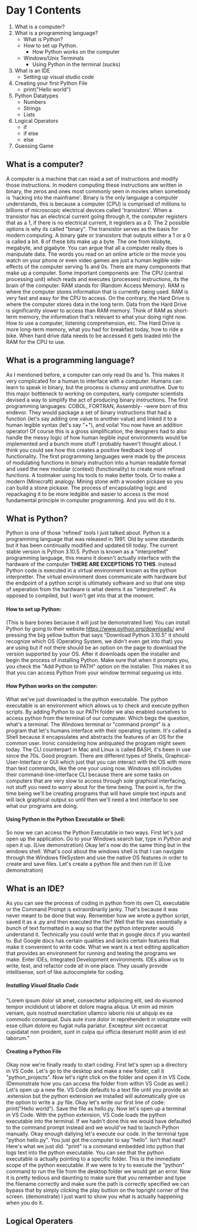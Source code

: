 # Day 1 Contents
1. What is a computer?
2. What is a programming language?
    * What is Python?
    * How to set up Python.
        * How Python works on the computer
    * Windows/Unix Terminals
        * Using Python in the terminal (sucks)
3. What is an IDE
    * Setting up visual studio code
4. Creating your first Python File
    * print("Hello world")
5. Python Datatypes
    * Numbers
    * Strings
    * Lists
6. Logical Operators
  	* if
  	* if else
  	* else
7. Guessing Game
    
## What is a computer?
A computer is a machine that can read a set of instructions and modify those instructions. In modern computing these instructions are written in binary, the zeros and ones most commonly seen in movies when somebody is 'hacking into the mainframe'. Binary is the only language a computer understands, this is because a computer (CPU) is comprised of millions to billions of microscopic electrical devices called 'transistors'. When a transistor has an electrical current going through it, the computer registers that as a 1, if there is no electrical current, it registers as a 0. The 2 possible options is why its called "binary". The transistor serves as the basis for modern computing. A binary gate or transistors that outputs either a 1 or a 0 is called a bit. 8 of these bits make up a byte. The one from kilobyte, megabyte, and gigabyte. You can argue that all a computer really does is manipulate data. The words you read on an online article or the movie you watch on your phone or even video games are just a human legible side-effects of the computer serving 1s and 0s.
There are many components that make up a computer. Some important components are: The CPU (central processing unit) which reads and executes (processes) instructions, its the brain of the computer. RAM stands for (Random Access Memory). RAM is where the computer stores information that is currently being used. RAM is very fast and easy for the CPU to access. On the contrary, the Hard Drive is where the computer stores data in the long term. Data from the Hard Drive is significanlty slower to access than RAM memory. Think of RAM as short-term memory, the information that's relevant to what your doing right now. How to use a computer, listening comprehension, etc. The Hard Drive is more long-term memory, what you had for breakfast today, how to ride a bike. When hard drive data needs to be accessed it gets loaded into the RAM for the CPU to use.

## What is a programming language?
As I mentioned before, a computer can only read 0s and 1s. This makes it very complicated for a human to interface with a computer. Humans can learn to speak in binary, but the process is clumsy and unintuitive. Due to this major bottleneck to working on computers, early computer scientists devised a way to simplify the act of producing binary instructions. The first programming languages: COBOL, FORTRAN, Assembly- -were born of this endevor. They would package a set of binary instructions that had a function (let's say adding one value to another value) and linked it to a human legible syntax (let's say "+"), and voila! You now have an addition operator! Of course this is a gross simplification, the designers had to also handle the messy logic of how human legible input environments would be implemented and a bunch more stuff I probably haven't thought about. I think you could see how this creates a positive feedback loop of functionality. The first programming languages were made by the process of modulating functions in binary instruction into a human readable format and used the new modular (context) (functionality) to create more refined functions. A toolmaker using his tools to make better tools. Or to make a modern (Minecraft) analogy: Mining stone with a wooden pickaxe so you can build a stone pickaxe. The process of encapsulating logic and repackaging it to be more ledgible and easier to access is the most fundamental principle in computer programming. And you will do it to.

## What is Python?
Python is one of those 'refined' tools I just talked about. Python is a programming language that was released in 1991. Old by some standards but it has been continually modified and updated till today. The current stable version is Python 3.10.5. Python is known as a "interpretted" programming language, this means it doesn't actually interface with the hardware of the computer **THERE ARE EXCEPTIONS TO THIS**. Instead Python code is executed in a virtual environment known as the python interpretter. The virtual environment does communicate with hardware but the endpoint of a python script is ultimately software and so that one step of seperation from the hardware is what deems it as "interpretted". As opposed to compiled, but I won't get into that at the moment.

#### How to set up Python:
(This is bare bones because it will just be demonstrated live)
You can install Python by going to their website https://www.python.org/downloads/ and pressing the big yellow button that says "Download Python 3.10.5" it should recognize which OS (Operating System, we didn't even get into that) you are using but if not there should be an option on the page to download the version supported by your OS. After it downloads open the installer and begin the process of installing Python. Make sure that when it prompts you, you check the "Add Python to PATH" option on the installer. This makes it so that you can access Python from your window terminal segueing us into.

#### How Python works on the computer:
What we've just downloaded is the python executable. The python executable is an environment which allows us to check and execute python scripts. By adding Python to our PATH folder we also enabled ourselves to access python from the terminal of our computer. Which begs the question, what's a terminal. The Windows terminal or "command prompt" is a program that let's humans interface with their operating system. It's called a Shell because it encapsulates and abstracts the features of an OS for the common user. Ironic considering how antiquated the program might seem today. The CLI counterpart in Mac and Linux is called BASH, it's been in use since the 70s. Good program. There are different types of Shells, Graphical-User-Interface or GUI which just that you can interact with the OS with more than text commands, like the one your using now. Windows still includes their command-line-interface CLI because there are some tasks on computers that are very slow to access through sole graphical interfacing, not stuff you need to worry about for the time being. The point is, for the time being we'll be creating programs that will have simple text inputs and will lack graphical output so until then we'll need a text interface to see what our programs are doing.

#### Using Python in the Python Executable or Shell:
So now we can access the Python Executable in two ways. First let's just open up the application. Go to your Windows search bar, type in Python and open it up.
(Live demonstration)
Okay let's now do the same thing but in the windows shell. What's cool about the windows shell is that I can navigate through the Windows fileSystem and use the native OS features in order to create and save files. Let's create a python file and then run it!
(Live demonstration)

## What is an IDE?
As you can see the process of coding in python from its own CL executable or the Command Prompt is extraordinarily janky. That's because it was never meant to be done that way. Remember how we wrote a python script, saved it as a .py and then executed the file? Well that file was essentially a bunch of text formatted in a way so that the python interpreter would understand it. Technically you could write that in google docs if you wanted to. But Google docs has certain qualities and lacks certain features that make it convenient to write code. What we want is a text editing application that provides an environment for running and testing the programs we make. Enter IDEs, Integrated Development environments. IDEs allow us to write, test, and refactor code all in one place. They usually provide intellisense, sort of like autocomplete for coding.

##### Installing Visual Studio Code
"Lorem ipsum dolor sit amet, consectetur adipiscing elit, sed do eiusmod tempor incididunt ut labore et dolore magna aliqua. Ut enim ad minim veniam, quis nostrud exercitation ullamco laboris nisi ut aliquip ex ea commodo consequat. Duis aute irure dolor in reprehenderit in voluptate velit esse cillum dolore eu fugiat nulla pariatur. Excepteur sint occaecat cupidatat non proident, sunt in culpa qui officia deserunt mollit anim id est laborum."

#### Creating a Python File
Okay now we're finally ready to start coding. First let's open up a directory in VS Code. Let's go to the desktop and make a new folder, call it "python_projects".
Now let's right click on the folder and open it in VS Code. (Demonstrate how you can access the folder from within VS Code as well.) Let's open up a new file. VS Code defaults to a text file until you provide an .extension but the python extension we installed will automatically give us the option to write a .py file. Okay let's write our first line of code: print("Hello world"). Save the file as hello.py. Now let's open up a terminal in VS Code. With the python extension, VS Code loads the python executable into the terminal. If we hadn't done this we would have defaulted to the command prompt instead and we would've had to launch Python manually. Okay enough dallying let's execute our code. In the terminal type "python hello.py". You just got the computer to say "hello". Isn't that neat? Here's what we just did. "print" is a command embedded into python that logs text into the python executable. You can see that the python executable is actually pointing to a specific folder. This is the immediate scope of the python executable. If we were to try to execute the "python" command to run the file from the desktop folder we would get an error. Now it is pretty tedious and daunting to make sure that you remember and type the filename correctly and make sure the path is correctly specified we can bypass that by simply clicking the play buttion on the topright corner of the screen. (demonstrate) I just want to show you what is actually happening when you do it.

## Logical Operaters
